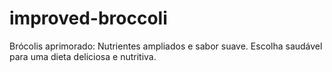 # improved-broccoli
Brócolis aprimorado: Nutrientes ampliados e sabor suave. Escolha saudável para uma dieta deliciosa e nutritiva.
